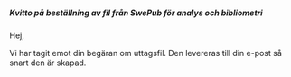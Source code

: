 ##### Kvitto på beställning av fil från SwePub för analys och bibliometri

Hej,

Vi har tagit emot din begäran om uttagsfil. Den levereras till din e-post så snart den är skapad. 





